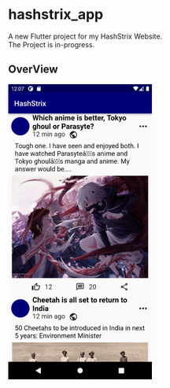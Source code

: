 # hashstrix_app

A new Flutter project for my HashStrix Website.<br />
The Project is in-progress.

## OverView

<img src="Readme_Images/firstLook.gif" height="600">


